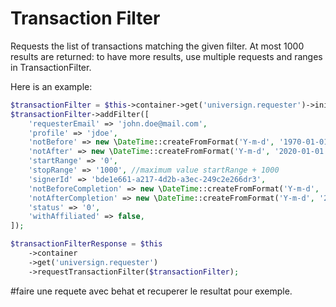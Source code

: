 Transaction Filter
==================

Requests the list of transactions matching the given filter. At most 1000
results are returned: to have more results, use multiple requests and ranges
in TransactionFilter.

Here is an example:
```php
$transactionFilter = $this->container->get('universign.requester')->initiateFilter();
$transactionFilter->addFilter([
    'requesterEmail' => 'john.doe@mail.com',
    'profile' => 'jdoe',
    'notBefore' => new \DateTime::createFromFormat('Y-m-d', '1970-01-01'),
    'notAfter' => new \DateTime::createFromFormat('Y-m-d', '2020-01-01'),
    'startRange' => '0',
    'stopRange' => '1000', //maximum value startRange + 1000
    'signerId' => 'bde1e661-a217-4d2b-a3ec-249c2e266dr3',
    'notBeforeCompletion' => new \DateTime::createFromFormat('Y-m-d', '1970-01-01'),
    'notAfterCompletion' => new \DateTime::createFromFormat('Y-m-d', '2020-01-01'),
    'status' => '0',
    'withAffiliated' => false,
]);

$transactionFilterResponse = $this
    ->container
    ->get('universign.requester')
    ->requestTransactionFilter($transactionFilter);
```

#faire une requete avec behat et recuperer le resultat pour exemple.